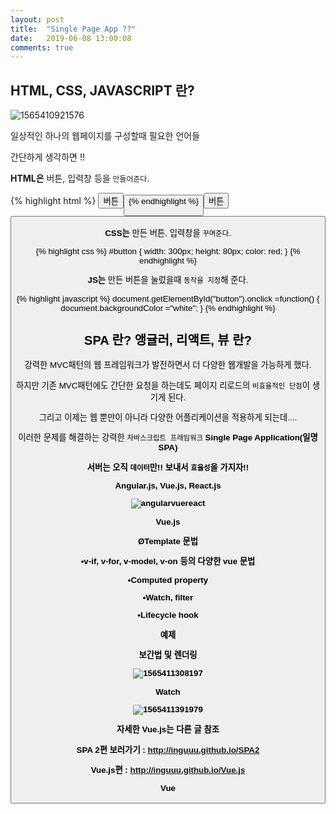 ```yaml
---
layout: post
title:  "Single Page App ??"
date:   2019-06-08 13:00:08
comments: true
---
```


<h2>HTML, CSS, JAVASCRIPT 란?</h2>

![1565410921576](C:\Users\User\AppData\Roaming\Typora\typora-user-images\1565410921576.png)

일상적인 하나의 웹페이지를 구성할때 필요한 언어들

간단하게 생각하면 !!

<strong>HTML은</strong> 버튼, 입력창 등을 `만들어준다`.

{% highlight html %}
<button>버튼<button>
{% endhighlight %}
<blockquote><p> <button>버튼<button> </p></blockquote> 

<strong>CSS는</strong> 만든 버튼, 입력창을 `꾸며준다`. 

{% highlight css %}
#button {
  width: 300px;
  height: 80px;
  color: red;
}
{% endhighlight %}

<strong>JS는</strong> 만든 버튼을 눌렀을때 `동작을 지정`해 준다.

{% highlight javascript %}
document.getElementById("button").onclick =function() {
document.backgroundColor ="white";
}
{% endhighlight %}


<h2>SPA 란?  앵귤러, 리액트, 뷰 란?</h2>

강력한 MVC패턴의 웹 프레임워크가 발전하면서 더 다양한 웹개발을 가능하게 했다.

하지만 기존 MVC패턴에도 간단한 요청을 하는데도 페이지 리로드의 `비효율적인 단점`이 생기게 된다.

그리고 이제는 웹 뿐만이 아니라 다양한 어플리케이션을 적용하게 되는데.... 



이러한 문제를 해결하는 강력한 `자바스크립트 프레임워크` <strong>Single Page Application(일명 SPA)<strong>

서버는 오직 `데이터`만!! 보내서 `효율성`을 가지자!!

 Angular.js, Vue.js, React.js 

![angularvuereact](C:\Users\User\Desktop\angularvuereact.png)

Vue.js

ØTemplate 문법

•v-if, v-for, v-model, v-on 등의 다양한 vue 문법

•Computed property

•Watch, filter

•Lifecycle hook



예제

보간법 및 렌더링

![1565411308197](C:\Users\User\AppData\Roaming\Typora\typora-user-images\1565411308197.png)



Watch

![1565411391979](C:\Users\User\AppData\Roaming\Typora\typora-user-images\1565411391979.png)



자세한 Vue.js는 다른 글 참조

SPA 2편 보러가기 : http://inguuu.github.io/SPA2

Vue.js편 : http://inguuu.github.io/Vue.js

Vue 

[jekyll]:      http://jekyllrb.com
[jekyll-gh]:   https://github.com/jekyll/jekyll
[jekyll-help]: https://github.com/jekyll/jekyll-help
